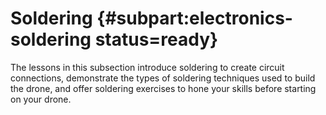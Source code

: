 # Soldering {#subpart:electronics-soldering status=ready}

The lessons in this subsection introduce soldering to create circuit connections, demonstrate the types of soldering techniques used to build the drone, and offer soldering exercises to hone your skills before starting on your drone. 


